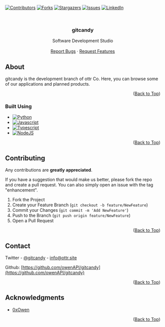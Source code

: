 <a name="readme-top"></a>

<!-- PROJECT SHIELDS -->
[![Contributors][contributors-shield]][contributors-url]
[![Forks][forks-shield]][forks-url]
[![Stargazers][stars-shield]][stars-url]
[![Issues][issues-shield]][issues-url]
[![LinkedIn][linkedin-shield]][linkedin-url]



<!-- PROJECT LOGO -->
<br />

<h3 align="center">gitcandy</h3>

  <p align="center">
    Software Development Studio
    <br />
    <br />
    <a href="https://github.com/owenAPI/Clickroot/issues">Report Bugs</a>
    ·
    <a href="https://github.com/owenAPI/Clickroot/issues">Request Features</a>
  </p>
</div>



<!-- ABOUT THE PROJECT -->
## About

gitcandy is the development branch of ottr Co. Here, you can browse some of our applications and planned products.

<p align="right">(<a href="#readme-top">Back to Top</a>)</p>

### Built Using

* [![Python][Python.org]][Python-url]
* [![Javascript][Javascript.com]][Javascript-url]
* [![Typescript][Typescript.org]][Typescript-url]
* [![NodeJS][NodeJS.org]][NodeJS-url]

<p align="right">(<a href="#readme-top">Back to Top</a>)</p>


<!-- CONTRIBUTING -->
## Contributing

Any contributions are **greatly appreciated**.

If you have a suggestion that would make us better, please fork the repo and create a pull request. You can also simply open an issue with the tag "enhancement".

1. Fork the Project
2. Create your Feature Branch (`git checkout -b feature/NewFeature`)
3. Commit your Changes (`git commit -m 'Add NewFeature'`)
4. Push to the Branch (`git push origin feature/NewFeature`)
5. Open a Pull Request

<p align="right">(<a href="#readme-top">Back to Top</a>)</p>


<!-- CONTACT -->
## Contact

Twitter - [@gitcandy](https://twitter.com/gitcandy) - info@ottr.site

Github: [https://github.com/owenAPI/gitcandy](https://github.com/owenAPI/gitcandy)

<p align="right">(<a href="#readme-top">Back to Top</a>)</p>



<!-- ACKNOWLEDGMENTS -->
## Acknowledgments

* [0xOwen](https://x.com/0xOwen)

<p align="right">(<a href="#readme-top">Back to Top</a>)</p>



<!-- MARKDOWN LINKS & IMAGES -->
<!-- https://www.markdownguide.org/basic-syntax/#reference-style-links -->
[contributors-shield]: https://img.shields.io/github/contributors/owenAPI/dYxCODE.svg?style=for-the-badge
[contributors-url]: https://github.com/owenAPI/dYxCODE/graphs/contributors
[forks-shield]: https://img.shields.io/github/forks/owenAPI/dYxCODE.svg?style=for-the-badge
[forks-url]: https://github.com/owenAPI/dYxCODE/network/members
[stars-shield]: https://img.shields.io/github/stars/owenAPI/dYxCODE.svg?style=for-the-badge
[stars-url]: https://github.com/owenAPI/dYxCODE/stargazers
[issues-shield]: https://img.shields.io/github/issues/owenAPI/dYxCODE.svg?style=for-the-badge
[issues-url]: https://github.com/owenAPI/dYxCODE/issues
[linkedin-shield]: https://img.shields.io/badge/-LinkedIn-black.svg?style=for-the-badge&logo=linkedin&colorB=555
[linkedin-url]: https://linkedin.com/company/ottrcorp
[product-screenshot]: misc/screenshot.png
[Next.js]: https://img.shields.io/badge/next.js-000000?style=for-the-badge&logo=nextdotjs&logoColor=white
[Next-url]: https://nextjs.org/
[React.js]: https://img.shields.io/badge/React-20232A?style=for-the-badge&logo=react&logoColor=61DAFB
[React-url]: https://reactjs.org/
[Excel.com]: https://img.shields.io/badge/Microsoft_Excel-217346?style=for-the-badge&logo=microsoft-excel&logoColor=white
[Excel-url]: https://www.microsoft.com/en-us/microsoft-365/excel
[Tensorflow.org]: https://img.shields.io/badge/TensorFlow-FF6F00?style=for-the-badge&logo=tensorflow&logoColor=white
[Tensorflow-url]: https://www.tensorflow.org/
[MySQL.com]: https://img.shields.io/badge/MySQL-00000F?style=for-the-badge&logo=mysql&logoColor=white
[MySQL-url]: https://MySQL.com/
[Java.com]: https://img.shields.io/badge/Java-ED8B00?style=for-the-badge&logo=openjdk&logoColor=white
[Java-url]: https://Java.com/en/
[Python.org]: https://img.shields.io/badge/Python-3776AB?style=for-the-badge&logo=python&logoColor=white
[Python-url]: https://Python.org
[Bootstrap.com]: https://img.shields.io/badge/Bootstrap-563D7C?style=for-the-badge&logo=bootstrap&logoColor=white
[Bootstrap-url]: https://getbootstrap.com
[Javascript.com]: https://img.shields.io/badge/JavaScript-F7DF1E?style=for-the-badge&logo=javascript&logoColor=black
[Javascript-url]: https://Javascript.com
[JQuery.com]: https://img.shields.io/badge/jQuery-0769AD?style=for-the-badge&logo=jquery&logoColor=white
[JQuery-url]: https://jquery.com 
[Typescript.org]: https://img.shields.io/badge/TypeScript-007ACC?style=for-the-badge&logo=typescript&logoColor=white
[Typescript-url]: https://typescriptlang.org 
[NodeJS.org]: https://img.shields.io/badge/Node.js-43853D?style=for-the-badge&logo=node.js&logoColor=white
[NodeJS-url]: https://nodejs.org 
